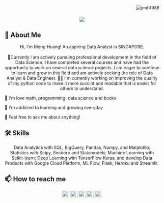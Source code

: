 <!-- ![Logo](https://images.ctfassets.net/wfutmusr1t3h/35IdEm8yKR4Z9uuL39k7Ya/52fa91f78eb8d01d152024085521d5e6/universe-2022-partner-connect.png?w=1280&q=75) -->
<img align="right" src="https://visitor-badge.laobi.icu/badge?page_id=pmh1988/pmh1988" alt="pmh1988">    
<!-- [![Typing SVG](https://readme-typing-svg.herokuapp.com?center=true&lines=This+is+MengHuang;Nice+to+meet+you+%F0%9F%91%8B)](https://git.io/typing-svg)       -->

<h1 align="center">
  <a href="https://git.io/typing-svg">
    <img src="https://readme-typing-svg.herokuapp.com/?lines=This+is+MengHuang;Nice+to+meet+you+%F0%9F%91%8B&center=true&size=30">
  </a>
</h1>

## 🚀 About Me
<p align="center">
  Hi, I'm Meng Huang! An aspiring Data Analyst in SINGAPORE.
  <br>
  <br>
  👋Currently I am actively pursuing professional development in the field of Data Science. I have completed several courses and have had the opportunity to work on several data science projects. I am eager to continue to learn and grow in this field and am actively seeking the role of Data Analyst & Data Engineer.
  👩‍💻 I'm currently working on improving the quality of my python code to make it more succint and readable that is easier for others to understand.

  🧠 I'm love math, programming, data science and books

  🤔 I'm addicted to learning and growing everyday

  💬 Feel free to ask me about anything!


## 🛠 Skills
<p align="center">
  Data Analytics with SQL,
  BigQuery, Pandas, Numpy, and Matplotlib; Statistics with Scipy, Seaborn and Statsmodels;
  Machine Learning with Scikit-learn; Deep Learning with TensorFlow Keras;
  and develop Data Products with Google Cloud Platform, ML Flow, Flask, Heroku and Streamlit.

## 📫 How to reach me
<p align="center"> <a href="https://www.linkedin.com/in/poongmenghuang/"><img src="https://img.shields.io/badge/linkedin-%230077B5.svg?&style=for-the-badge&logo=linkedin&logoColor=white" height=23></a> <a href="mailto:poongmenghuang.63@gmail.com"><img src="https://img.shields.io/badge/Gmail-D14836?style=for-the-badge&logo=gmail&logoColor=white" height=23></a> <a href="https://www.facebook.com/poong.menghuang"><img src="https://img.shields.io/badge/Facebook-1877F2?style=for-the-badge&logo=facebook&logoColor=white" height=23></a> <a href="https://github.com/pmh1988/"><img src="https://img.shields.io/badge/GitHub-100000?style=for-the-badge&logo=github&logoColor=white" height=23></a> <a href="https://t.me/poongmenghuang"><img src="https://img.shields.io/badge/Telegram-2CA5E0?style=for-the-badge&logo=telegram&logoColor=white" height=23></a></p>

